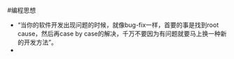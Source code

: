 #编程思想
- “当你的软件开发出现问题的时候，就像bug-fix一样，首要的事是找到root cause，然后再case by case的解决，千万不要因为有问题就要马上换一种新的开发方法”。
- 